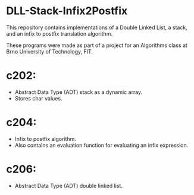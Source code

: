 # DLL-Stack-Infix2Postfix
This repository contains implementations of a Double Linked List, a stack, and an infix to postfix translation algorithm.

These programs were made as part of a project for an Algorithms class at Brno University of Technology, FIT.

# c202:
- Abstract Data Type (ADT) stack as a dynamic array.
- Stores char values.

# c204:
- Infix to postfix algorithm.
- Also contains an evaluation function for evaluating an infix expression.

# c206:
- Abstract Data Type (ADT) double linked list.
